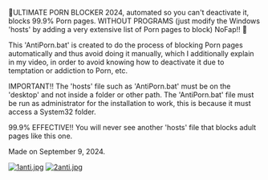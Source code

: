 🔞ULTIMATE PORN BLOCKER 2024, automated so you can't deactivate it, blocks 99.9% Porn pages. 
WITHOUT PROGRAMS (just modify the Windows 'hosts' by adding a very extensive list of Porn pages to block) 
NoFap!! 🗿

This 'AntiPorn.bat' is created to do the process of blocking Porn pages automatically and thus avoid 
doing it manually, which I additionally explain in my video, in order to avoid knowing how to deactivate it 
due to temptation or addiction to Porn, etc.

IMPORTANT!! The 'hosts' file such as 'AntiPorn.bat' must be on the 'desktop' and not inside a folder or other path. 
The 'AntiPorn.bat' file must be run as administrator for the installation to work, this is because it must access a System32 folder.


99.9% EFFECTIVE!! You will never see another 'hosts' file that blocks adult pages like this one. 


Made on September 9, 2024. 

[![1anti.jpg](https://i.postimg.cc/TYyFfRKP/1anti.jpg)](https://postimg.cc/bsh3RfHX)
[![2anti.jpg](https://i.postimg.cc/66PbHDMx/2anti.jpg)](https://postimg.cc/bdQRrFXm)
